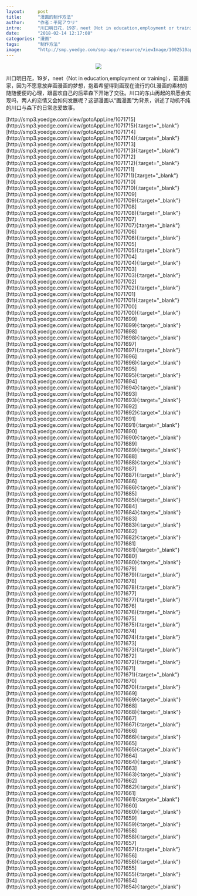 ```yaml
---
layout:     post
title:      "漫画的制作方法"
author:     "作者：平尾アウリ"
intro:      "川口明日花，19岁，neet（Not in education,employment or training），前漫画家，因为不愿意放弃画漫画的梦想，抱着希望得到画现在流行的GL漫画的素材的随随便便的心理，跟喜欢自己的后辈森下开始了交往。川口的东山再起的夙愿会实现吗，两人的恋情又会如何发展呢？这部漫画以“画漫画”为背景，讲述了动机不纯的川口与森下的日常恋爱故事。"
date:       "2018-02-14 12:17:08"
categories: "漫画"
tags:       "制作方法"
image:      "http://smp.yoedge.com/smp-app/resource/viewImage/1002510appline.png"
---
```

<div style="text-align: center">
<p><img src="http://smp.yoedge.com/smp-app/resource/viewImage/1002510appline.png"/></p>
</div>
<p class="post-meta">
<span>川口明日花，19岁，neet（Not in education,employment or training），前漫画家，因为不愿意放弃画漫画的梦想，抱着希望得到画现在流行的GL漫画的素材的随随便便的心理，跟喜欢自己的后辈森下开始了交往。川口的东山再起的夙愿会实现吗，两人的恋情又会如何发展呢？这部漫画以“画漫画”为背景，讲述了动机不纯的川口与森下的日常恋爱故事。</span>
</p>
[http://smp3.yoedge.com/view/gotoAppLine/1071715](http://smp3.yoedge.com/view/gotoAppLine/1071715){:target="_blank"}
[http://smp3.yoedge.com/view/gotoAppLine/1071714](http://smp3.yoedge.com/view/gotoAppLine/1071714){:target="_blank"}
[http://smp3.yoedge.com/view/gotoAppLine/1071713](http://smp3.yoedge.com/view/gotoAppLine/1071713){:target="_blank"}
[http://smp3.yoedge.com/view/gotoAppLine/1071712](http://smp3.yoedge.com/view/gotoAppLine/1071712){:target="_blank"}
[http://smp3.yoedge.com/view/gotoAppLine/1071711](http://smp3.yoedge.com/view/gotoAppLine/1071711){:target="_blank"}
[http://smp3.yoedge.com/view/gotoAppLine/1071710](http://smp3.yoedge.com/view/gotoAppLine/1071710){:target="_blank"}
[http://smp3.yoedge.com/view/gotoAppLine/1071709](http://smp3.yoedge.com/view/gotoAppLine/1071709){:target="_blank"}
[http://smp3.yoedge.com/view/gotoAppLine/1071708](http://smp3.yoedge.com/view/gotoAppLine/1071708){:target="_blank"}
[http://smp3.yoedge.com/view/gotoAppLine/1071707](http://smp3.yoedge.com/view/gotoAppLine/1071707){:target="_blank"}
[http://smp3.yoedge.com/view/gotoAppLine/1071706](http://smp3.yoedge.com/view/gotoAppLine/1071706){:target="_blank"}
[http://smp3.yoedge.com/view/gotoAppLine/1071705](http://smp3.yoedge.com/view/gotoAppLine/1071705){:target="_blank"}
[http://smp3.yoedge.com/view/gotoAppLine/1071704](http://smp3.yoedge.com/view/gotoAppLine/1071704){:target="_blank"}
[http://smp3.yoedge.com/view/gotoAppLine/1071703](http://smp3.yoedge.com/view/gotoAppLine/1071703){:target="_blank"}
[http://smp3.yoedge.com/view/gotoAppLine/1071702](http://smp3.yoedge.com/view/gotoAppLine/1071702){:target="_blank"}
[http://smp3.yoedge.com/view/gotoAppLine/1071701](http://smp3.yoedge.com/view/gotoAppLine/1071701){:target="_blank"}
[http://smp3.yoedge.com/view/gotoAppLine/1071700](http://smp3.yoedge.com/view/gotoAppLine/1071700){:target="_blank"}
[http://smp3.yoedge.com/view/gotoAppLine/1071699](http://smp3.yoedge.com/view/gotoAppLine/1071699){:target="_blank"}
[http://smp3.yoedge.com/view/gotoAppLine/1071698](http://smp3.yoedge.com/view/gotoAppLine/1071698){:target="_blank"}
[http://smp3.yoedge.com/view/gotoAppLine/1071697](http://smp3.yoedge.com/view/gotoAppLine/1071697){:target="_blank"}
[http://smp3.yoedge.com/view/gotoAppLine/1071696](http://smp3.yoedge.com/view/gotoAppLine/1071696){:target="_blank"}
[http://smp3.yoedge.com/view/gotoAppLine/1071695](http://smp3.yoedge.com/view/gotoAppLine/1071695){:target="_blank"}
[http://smp3.yoedge.com/view/gotoAppLine/1071694](http://smp3.yoedge.com/view/gotoAppLine/1071694){:target="_blank"}
[http://smp3.yoedge.com/view/gotoAppLine/1071693](http://smp3.yoedge.com/view/gotoAppLine/1071693){:target="_blank"}
[http://smp3.yoedge.com/view/gotoAppLine/1071692](http://smp3.yoedge.com/view/gotoAppLine/1071692){:target="_blank"}
[http://smp3.yoedge.com/view/gotoAppLine/1071691](http://smp3.yoedge.com/view/gotoAppLine/1071691){:target="_blank"}
[http://smp3.yoedge.com/view/gotoAppLine/1071690](http://smp3.yoedge.com/view/gotoAppLine/1071690){:target="_blank"}
[http://smp3.yoedge.com/view/gotoAppLine/1071689](http://smp3.yoedge.com/view/gotoAppLine/1071689){:target="_blank"}
[http://smp3.yoedge.com/view/gotoAppLine/1071688](http://smp3.yoedge.com/view/gotoAppLine/1071688){:target="_blank"}
[http://smp3.yoedge.com/view/gotoAppLine/1071687](http://smp3.yoedge.com/view/gotoAppLine/1071687){:target="_blank"}
[http://smp3.yoedge.com/view/gotoAppLine/1071686](http://smp3.yoedge.com/view/gotoAppLine/1071686){:target="_blank"}
[http://smp3.yoedge.com/view/gotoAppLine/1071685](http://smp3.yoedge.com/view/gotoAppLine/1071685){:target="_blank"}
[http://smp3.yoedge.com/view/gotoAppLine/1071684](http://smp3.yoedge.com/view/gotoAppLine/1071684){:target="_blank"}
[http://smp3.yoedge.com/view/gotoAppLine/1071683](http://smp3.yoedge.com/view/gotoAppLine/1071683){:target="_blank"}
[http://smp3.yoedge.com/view/gotoAppLine/1071682](http://smp3.yoedge.com/view/gotoAppLine/1071682){:target="_blank"}
[http://smp3.yoedge.com/view/gotoAppLine/1071681](http://smp3.yoedge.com/view/gotoAppLine/1071681){:target="_blank"}
[http://smp3.yoedge.com/view/gotoAppLine/1071680](http://smp3.yoedge.com/view/gotoAppLine/1071680){:target="_blank"}
[http://smp3.yoedge.com/view/gotoAppLine/1071679](http://smp3.yoedge.com/view/gotoAppLine/1071679){:target="_blank"}
[http://smp3.yoedge.com/view/gotoAppLine/1071678](http://smp3.yoedge.com/view/gotoAppLine/1071678){:target="_blank"}
[http://smp3.yoedge.com/view/gotoAppLine/1071677](http://smp3.yoedge.com/view/gotoAppLine/1071677){:target="_blank"}
[http://smp3.yoedge.com/view/gotoAppLine/1071676](http://smp3.yoedge.com/view/gotoAppLine/1071676){:target="_blank"}
[http://smp3.yoedge.com/view/gotoAppLine/1071675](http://smp3.yoedge.com/view/gotoAppLine/1071675){:target="_blank"}
[http://smp3.yoedge.com/view/gotoAppLine/1071674](http://smp3.yoedge.com/view/gotoAppLine/1071674){:target="_blank"}
[http://smp3.yoedge.com/view/gotoAppLine/1071673](http://smp3.yoedge.com/view/gotoAppLine/1071673){:target="_blank"}
[http://smp3.yoedge.com/view/gotoAppLine/1071672](http://smp3.yoedge.com/view/gotoAppLine/1071672){:target="_blank"}
[http://smp3.yoedge.com/view/gotoAppLine/1071671](http://smp3.yoedge.com/view/gotoAppLine/1071671){:target="_blank"}
[http://smp3.yoedge.com/view/gotoAppLine/1071670](http://smp3.yoedge.com/view/gotoAppLine/1071670){:target="_blank"}
[http://smp3.yoedge.com/view/gotoAppLine/1071669](http://smp3.yoedge.com/view/gotoAppLine/1071669){:target="_blank"}
[http://smp3.yoedge.com/view/gotoAppLine/1071668](http://smp3.yoedge.com/view/gotoAppLine/1071668){:target="_blank"}
[http://smp3.yoedge.com/view/gotoAppLine/1071667](http://smp3.yoedge.com/view/gotoAppLine/1071667){:target="_blank"}
[http://smp3.yoedge.com/view/gotoAppLine/1071666](http://smp3.yoedge.com/view/gotoAppLine/1071666){:target="_blank"}
[http://smp3.yoedge.com/view/gotoAppLine/1071665](http://smp3.yoedge.com/view/gotoAppLine/1071665){:target="_blank"}
[http://smp3.yoedge.com/view/gotoAppLine/1071664](http://smp3.yoedge.com/view/gotoAppLine/1071664){:target="_blank"}
[http://smp3.yoedge.com/view/gotoAppLine/1071663](http://smp3.yoedge.com/view/gotoAppLine/1071663){:target="_blank"}
[http://smp3.yoedge.com/view/gotoAppLine/1071662](http://smp3.yoedge.com/view/gotoAppLine/1071662){:target="_blank"}
[http://smp3.yoedge.com/view/gotoAppLine/1071661](http://smp3.yoedge.com/view/gotoAppLine/1071661){:target="_blank"}
[http://smp3.yoedge.com/view/gotoAppLine/1071660](http://smp3.yoedge.com/view/gotoAppLine/1071660){:target="_blank"}
[http://smp3.yoedge.com/view/gotoAppLine/1071659](http://smp3.yoedge.com/view/gotoAppLine/1071659){:target="_blank"}
[http://smp3.yoedge.com/view/gotoAppLine/1071658](http://smp3.yoedge.com/view/gotoAppLine/1071658){:target="_blank"}
[http://smp3.yoedge.com/view/gotoAppLine/1071657](http://smp3.yoedge.com/view/gotoAppLine/1071657){:target="_blank"}
[http://smp3.yoedge.com/view/gotoAppLine/1071656](http://smp3.yoedge.com/view/gotoAppLine/1071656){:target="_blank"}
[http://smp3.yoedge.com/view/gotoAppLine/1071655](http://smp3.yoedge.com/view/gotoAppLine/1071655){:target="_blank"}
[http://smp3.yoedge.com/view/gotoAppLine/1071654](http://smp3.yoedge.com/view/gotoAppLine/1071654){:target="_blank"}


